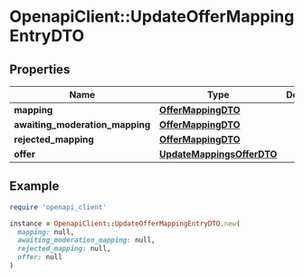 # OpenapiClient::UpdateOfferMappingEntryDTO

## Properties

| Name | Type | Description | Notes |
| ---- | ---- | ----------- | ----- |
| **mapping** | [**OfferMappingDTO**](OfferMappingDTO.md) |  | [optional] |
| **awaiting_moderation_mapping** | [**OfferMappingDTO**](OfferMappingDTO.md) |  | [optional] |
| **rejected_mapping** | [**OfferMappingDTO**](OfferMappingDTO.md) |  | [optional] |
| **offer** | [**UpdateMappingsOfferDTO**](UpdateMappingsOfferDTO.md) |  | [optional] |

## Example

```ruby
require 'openapi_client'

instance = OpenapiClient::UpdateOfferMappingEntryDTO.new(
  mapping: null,
  awaiting_moderation_mapping: null,
  rejected_mapping: null,
  offer: null
)
```

